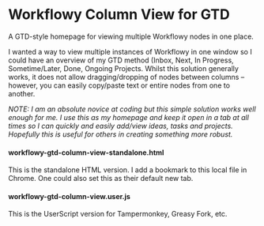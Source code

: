 # Workflowy Column View for GTD
A GTD-style homepage for viewing multiple Workflowy nodes in one place.

I wanted a way to view multiple instances of Workflowy in one window so I could have an overview of my GTD method (Inbox, Next, In Progress, Sometime/Later, Done, Ongoing Projects. Whilst this solution generally works, it does not allow dragging/dropping of nodes between columns – however, you can easily copy/paste text or entire nodes from one to another.

*NOTE: I am an absolute novice at coding but this simple solution works well enough for me. I use this as my homepage and keep it open in a tab at all times so I can quickly and easily add/view ideas, tasks and projects. Hopefully this is useful for others in creating something more robust.*

#### workflowy-gtd-column-view-standalone.html
This is the standalone HTML version. I add a bookmark to this local file in Chrome. One could also set this as their default new tab.

#### workflowy-gtd-column-view.user.js
This is the UserScript version for Tampermonkey, Greasy Fork, etc.

